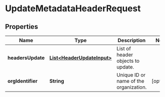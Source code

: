 

# UpdateMetadataHeaderRequest


## Properties

| Name | Type | Description | Notes |
|------------ | ------------- | ------------- | -------------|
|**headersUpdate** | [**List&lt;HeaderUpdateInput&gt;**](HeaderUpdateInput.md) | List of header objects to update. |  |
|**orgIdentifier** | **String** | Unique ID or name of the organization. |  [optional] |



